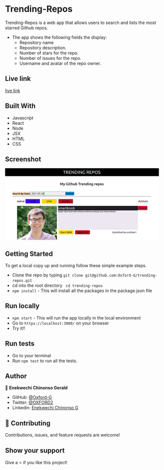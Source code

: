 
# Trending-Repos

Trending-Repos is a web app that allows users to search and lists the most starred Github 
repos.

- The app shows the following fields the display:
    - Repository name
    - Repository description.
    - Number of stars for the repo.
    - Number of issues for the repo.
    - Username and avatar of the repo owner.


## Live link

[live link](https://sheltered-beyond-61404.herokuapp.com/)

## Built With

- Javascript
- React
- Node
- JSX
- HTML
- CSS

## Screenshot
![](./src/trending_repos.png)


## Getting Started

To get a local copy up and running follow these simple example steps.

- Clone the repo by typing `git clone git@github.com:Oxford-G/trending-repos.git`
- cd into the root directory ` cd trending-repos`
- `npm install` - This will install all the packages in the package.json file

## Run locally

- `npm start` - This will run the app locally in the local environment
- Go to `https://localhost:3000/` on your browser
- Try it!!

## Run tests

- Go to your terminal
- Run `npm test` to run all the tests.

## Author

👤 **Enekwechi Chinonso Gerald**

- GitHub: [@Oxford-G](https://github.com/Oxford-G)
- Twitter: [@OXFORD2](https://twitter.com/OXFOXD2)
- Linkedin: [Enekwechi Chinonso G](https://www.linkedin.com/in/chinonso-enekwechi)

## 🤝 Contributing

Contributions, issues, and feature requests are welcome!

## Show your support

Give a ⭐️ if you like this project!
